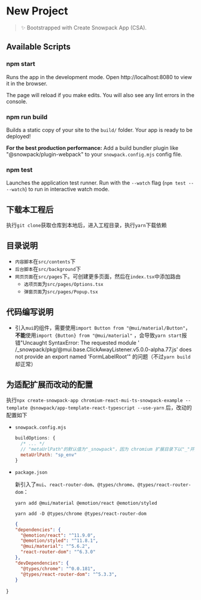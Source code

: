 # New Project

> ✨ Bootstrapped with Create Snowpack App (CSA).

## Available Scripts

### npm start

Runs the app in the development mode.
Open http://localhost:8080 to view it in the browser.

The page will reload if you make edits.
You will also see any lint errors in the console.

### npm run build

Builds a static copy of your site to the `build/` folder.
Your app is ready to be deployed!

**For the best production performance:** Add a build bundler plugin like "@snowpack/plugin-webpack" to
your `snowpack.config.mjs` config file.

### npm test

Launches the application test runner.
Run with the `--watch` flag (`npm test -- --watch`) to run in interactive watch mode.

## 下载本工程后

执行`git clone`获取仓库到本地后，进入工程目录，执行`yarn`下载依赖

## 目录说明

* `内容脚本`在`src/contents`下
* `后台脚本`在`src/background`下
* `网页页面`在`src/pages`下。可创建更多页面，然后在`index.tsx`中添加路由
    * `选项页面`为`src/pages/Options.tsx`
    * `弹窗页面`为`src/pages/Popup.tsx`

## 代码编写说明

* 引入`mui`的组件，需要使用`import Button from "@mui/material/Button"`，**不能**使用`import {Button} from "@mui/material"`
  ，会导致`yarn start`报错"Uncaught SyntaxError: The requested module '
  /_snowpack/pkg/@mui.base.ClickAwayListener.v5.0.0-alpha.77.js' does not provide an export named 'FormLabelRoot'"
  的问题（不过`yarn build`却正常）

## 为适配扩展而改动的配置

执行`npx create-snowpack-app chromium-react-mui-ts-snowpack-example --template @snowpack/app-template-react-typescript --use-yarn`
后，改动的配置如下

* `snowpack.config.mjs`
  ```js
  buildOptions: {
    /* ... */
    // "metaUrlPath"的默认值为"_snowpack"，因为 chromium 扩展目录下以"_"开头的文件夹有内定用途，所以改名
    metaUrlPath: "sp_env"
  }
  ```
* `package.json`

  新引入了`mui`、`react-router-dom`、`@types/chrome`、`@types/react-router-dom`：

  `yarn add @mui/material @emotion/react @emotion/styled`

  `yarn add -D @types/chrome @types/react-router-dom`

  ```json
  {
  "dependencies": {
    "@emotion/react": "^11.9.0",
    "@emotion/styled": "^11.8.1",
    "@mui/material": "^5.6.2",
    "react-router-dom": "^6.3.0"
  },
  "devDependencies": {
    "@types/chrome": "^0.0.181",
    "@types/react-router-dom": "^5.3.3",
  }

}

  ```
